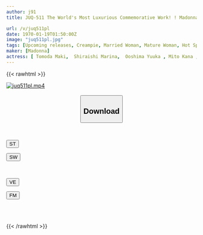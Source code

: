 ```yaml
---
author: j91
title: JUQ-511 The World's Most Luxurious Commemorative Work! ! Madonna 20th Anniversary - Touching And Climax Finale - Steamy Creampie Unlimited First-ever ALL Exclusive Bus Tour! ! Part 2 ~ The Grand Competition 'banquet' Isn't Over Yet! ! A Huge Orgy With Unlimited Creampie! ! ～

url: /v/juq511pl
date: 1970-01-19T01:50:00Z
image: "juq511pl.jpg"
tags: [Upcoming releases, Creampie, Married Woman, Mature Woman, Hot Spring	]
maker: [Madonna]
actress: [ Tomoda Maki,  Shiraishi Marina,  Ooshima Yuuka , Mito Kana , Takeuchi Yuuki , Kinoshita Ririko , Ayumi Ryou , Tada Yuka , Hayama Sayuri , Okimiya Nami ]
---
```



{{< rawhtml >}}

<div class="video" data-videoid="pending_link.html">
    <a href="javascript:;">
        <img src="/v/juq511pl/juq511pl.jpg" width="WIDTH" height="HEIGHT" alt="juq511pl.mp4" loading="lazy">
    </a>
</div>

<script type="text/javascript" src="https://j91.asia/asset/on-demand-pend.js"></script>

<br>
  <link rel="stylesheet" href="https://j91.asia/asset/bs5.css">
  
  <center>
  <button class="btn btn-primary" type="button" data-bs-toggle="collapse" data-bs-target=".multi-collapse" aria-expanded="false" aria-controls="multiCollapseExample1 multiCollapseExample2"><h2>Download</h2></button></center>
</p>
<div class="row">
  <div class="col">
    <div class="collapse multi-collapse" id="multiCollapseExample1">
      <div class="card card-body">
	      	      <br>
<div class="buttons">  
<p><a href="https://j91.asia/pending_link.html" target="_blank"><button class="btn-hover color-3"><i class="fa fa-download"></i> ST</button></a></p>
<p><a href="https://j91.asia/pending_link.html" target="_blank"><button class="btn-hover color-2"><i class="fa fa-download"></i> SW</button></a></p></div>
    </div>
  </div>
</div>
  <div class="col">
    <div class="collapse multi-collapse" id="multiCollapseExample2">
      <div class="card card-body">
	      <br>
<div class="buttons">
<p><a href="https://j91.asia/pending_link.html" target="_blank"><button class="btn-hover color-9"><i class="fa fa-download"></i> VE</button></a></p>
<p><a href="https://j91.asia/pending_link.html" target="_blank"><button class="btn-hover color-8"><i class="fa fa-download"></i> FM</button></a></p></div>
<br><br>
      </div>
    </div>
  </div>
</div>

{{< /rawhtml >}}